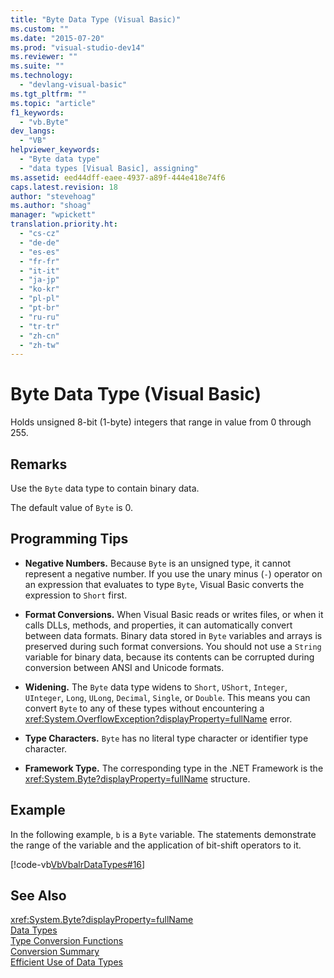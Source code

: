 ```yaml
---
title: "Byte Data Type (Visual Basic)"
ms.custom: ""
ms.date: "2015-07-20"
ms.prod: "visual-studio-dev14"
ms.reviewer: ""
ms.suite: ""
ms.technology: 
  - "devlang-visual-basic"
ms.tgt_pltfrm: ""
ms.topic: "article"
f1_keywords: 
  - "vb.Byte"
dev_langs: 
  - "VB"
helpviewer_keywords: 
  - "Byte data type"
  - "data types [Visual Basic], assigning"
ms.assetid: eed44dff-eaee-4937-a89f-444e418e74f6
caps.latest.revision: 18
author: "stevehoag"
ms.author: "shoag"
manager: "wpickett"
translation.priority.ht: 
  - "cs-cz"
  - "de-de"
  - "es-es"
  - "fr-fr"
  - "it-it"
  - "ja-jp"
  - "ko-kr"
  - "pl-pl"
  - "pt-br"
  - "ru-ru"
  - "tr-tr"
  - "zh-cn"
  - "zh-tw"
---
```

# Byte Data Type (Visual Basic)
Holds unsigned 8-bit (1-byte) integers that range in value from 0 through 255.  
  
## Remarks  
 Use the `Byte` data type to contain binary data.  
  
 The default value of `Byte` is 0.  
  
## Programming Tips  
  
-   **Negative Numbers.** Because `Byte` is an unsigned type, it cannot represent a negative number. If you use the unary minus (`-`) operator on an expression that evaluates to type `Byte`, Visual Basic converts the expression to `Short` first.  
  
-   **Format Conversions.** When Visual Basic reads or writes files, or when it calls DLLs, methods, and properties, it can automatically convert between data formats. Binary data stored in `Byte` variables and arrays is preserved during such format conversions. You should not use a `String` variable for binary data, because its contents can be corrupted during conversion between ANSI and Unicode formats.  
  
-   **Widening.** The `Byte` data type widens to `Short`, `UShort`, `Integer`, `UInteger`, `Long`, `ULong`, `Decimal`, `Single`, or `Double`. This means you can convert `Byte` to any of these types without encountering a <xref:System.OverflowException?displayProperty=fullName> error.  
  
-   **Type Characters.** `Byte` has no literal type character or identifier type character.  
  
-   **Framework Type.** The corresponding type in the .NET Framework is the <xref:System.Byte?displayProperty=fullName> structure.  
  
## Example  
 In the following example, `b` is a `Byte` variable. The statements demonstrate the range of the variable and the application of bit-shift operators to it.  
  
 [!code-vb[VbVbalrDataTypes#16](../../../visual-basic\language-reference\data-types/codesnippet/VisualBasic/byte-data-type_1.vb)]  
  
## See Also  
 <xref:System.Byte?displayProperty=fullName>   
 [Data Types](../../../visual-basic\language-reference\data-types/data-type-summary.md)   
 [Type Conversion Functions](../../../visual-basic\language-reference\functions/type-conversion-functions.md)   
 [Conversion Summary](../../../visual-basic\language-reference\keywords/conversion-summary.md)   
 [Efficient Use of Data Types](../../../visual-basic\programming-guide\language-features\data-types/efficient-use-of-data-types.md)